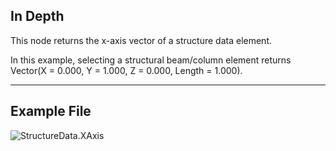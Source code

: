 ## In Depth
This node returns the x-axis vector of a structure data element.

In this example, selecting a structural beam/column element returns Vector(X = 0.000, Y = 1.000, Z = 0.000, Length = 1.000).
___
## Example File

![StructureData.XAxis](./AdvanceSteel.ConnectionAutomation.Nodes.StructureData.XAxis_img.jpg)